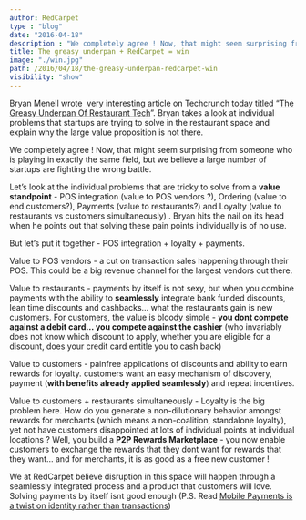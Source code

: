 ```yaml
---
author: RedCarpet
type : "blog"
date: "2016-04-18"
description : "We completely agree ! Now, that might seem surprising from someone who is playing in exactly the same field, but we believe a large number of startups are fighting the wrong battle."
title: The greasy underpan + RedCarpet = win
image: "./win.jpg"
path: /2016/04/18/the-greasy-underpan-redcarpet-win
visibility: "show"
---
```




Bryan Menell wrote  very interesting article on Techcrunch today titled “[The Greasy Underpan Of Restaurant Tech][greasy-underpan-of-restaurant-tech]”. Bryan takes a look at individual problems that startups are trying to solve in the restaurant space and explain why the large value proposition is not there.

We completely agree ! Now, that might seem surprising from someone who is playing in exactly the same field, but we believe a large number of startups are fighting the wrong battle.

Let’s look at the individual problems that are tricky to solve from a **value standpoint** - POS integration (value to POS vendors ?), Ordering (value to end customers?), Payments (value to restaurants?) and Loyalty (value to restaurants vs customers simultaneously) . Bryan hits the nail on its head when he points out that solving these pain points individually is of no use.

But let’s put it together - POS integration + loyalty + payments. 

Value to POS vendors - a cut on transaction sales happening through their POS. This could be a big revenue channel for the largest vendors out there.

Value to restaurants - payments by itself is not sexy, but when you combine payments with the ability to **seamlessly** integrate bank funded discounts, lean time discounts and cashbacks… what the restaurants gain is new customers. For customers, the value is bloody simple - <span>**you dont compete against a debit card… you compete against the cashier**</span> (who invariably does not know which discount to apply, whether you are eligible for a discount, does your credit card entitle you to cash back)

Value to customers - painfree applications of discounts and ability to earn rewards for loyalty. customers want an easy mechanism of discovery, payment (**with benefits already applied seamlessly**) and repeat incentives.

Value to customers + restaurants simultaneously - Loyalty is the big problem here. How do you generate a non-dilutionary behavior amongst rewards for merchants (which means a non-coalition, standalone loyalty), yet not have customers disappointed at lots of individual points at individual locations ? Well, you build a **P2P Rewards Marketplace** - you now enable customers to exchange the rewards that they dont want for rewards that they want… and for merchants, it is as good as a free new customer !

We at RedCarpet believe disruption in this space will happen through a seamlessly integrated process and a product that customers will love. Solving payments by itself isnt good enough (P.S. Read [Mobile Payments is a twist on identity rather than transactions][mobile-payment])

[mobile-payment]: http://redcarpetup.tumblr.com/post/105753389429/mobile-payments-is-a-twist-on-identity-rather-than
[greasy-underpan-of-restaurant-tech]: http://t.umblr.com/redirect?z=http%3A%2F%2Ftechcrunch.com%2F2014%2F12%2F24%2Fthe-greasy-underpan-of-restaurant-tech%2F&t=MGM0NWU5YTkzMDBmNmE5MzAwOGQ4NGExZDU4NzhjMTk2MDgyYWRhMCxnUjFDc0dyNg%3D%3D
